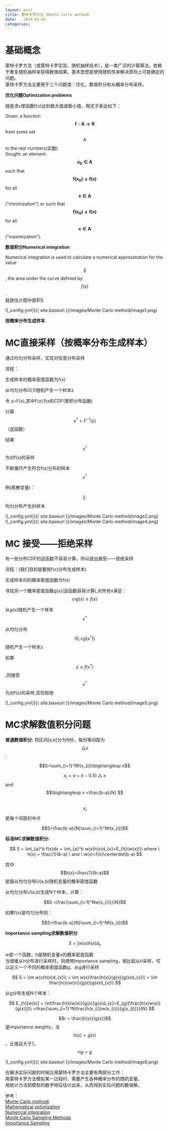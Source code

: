 ```yaml
---
layout: post
title: 蒙特卡罗方法（Monte Carlo method）
date:   2019-01-01
categories: 
---
```


# 基础概念   

蒙特卡罗方法（或蒙特卡罗实验、随机抽样技术），是一类广泛的计算算法，依赖于重复随机抽样来获得数值结果。基本思想是使用随机性来解决原则上可能确定的问题。   
蒙特卡罗方法主要用于三个问题类：优化，数值积分和从概率分布采样。    

**优化问题Optimization problems**   

就是求x使函数f(x)达到极大值或极小值，用式子表达如下：  

Given: a function $$\mathbf{f:A \to R}$$ from some set $$A$$ to the real numbers(实数)   
Sought: an element $$\mathbf{x_{0} \in A}$$ such that $$\mathbf{f(x_{0})\le f(x)}$$ for all $$\mathbf{x \in A}$$ ("minimization") or such that $$\mathbf{f(x_{0}) \ge f(x)}$$ for all $$\mathbf{x \in A}$$("maximization").

**数值积分Numerical integration**    

Numerical integration is used to calculate a numerical approximation for the value $$S$$, the area under the curve defined by$$f(x)$$.  
就是估计图中面积S   

![_config.yml]({{ site.baseurl }}/images/Monte Carlo method/image1.png)

**按概率分布生成样本**   

# MC直接采样（按概率分布生成样本）   
通过均匀分布采样，实现对任意分布采样  

流程： 

生成样本的概率密度函数为f(x)   

从均匀分布(0,1)随机产生一个样本z  

令 z=F(x),其中F(x)为x的CDF(累积分布函数)    

计算$$x^\ast=F^{-1}(z)$$（逆函数）       

结果$$x^\ast$$为对f(x)的采样    

不断循环产生符合f(x)分布的样本$$x^\ast$$   

例(离散变量)：

$$\xi :$$均匀分布产生的样本

![_config.yml]({{ site.baseurl }}/images/Monte Carlo method/image2.png)   
![_config.yml]({{ site.baseurl }}/images/Monte Carlo method/image4.png) 

# MC 接受——拒绝采样   

有一些分布CDF的逆函数不容易计算，所以提出接受——拒绝采样  

流程：(我们目的是要按f(x)分布生成样本)   

生成样本的的概率密度函数为f(x)   

寻找另一个概率密度函数g(x)(逆函数容易计算),对所有x满足：$$c \centerdot g(x)\ge f(x)$$    

从g(x)随机产生一个样本$$x^\ast$$   

从均匀分布$$(0,cg(x^\ast))$$随机产生一个样本z  

如果$$z\le f(x^\ast)$$,则接受$$x^\ast$$为对f(x)的采样,否则拒绝  

![_config.yml]({{ site.baseurl }}/images/Monte Carlo method/image5.png)

# MC求解数值积分问题   

**普通数值积分:** 将区间[a,b]分为N份，每份等间距为$$\bigtriangleup x$$:     

$$S=\sum_{i=1}^Nf(x_{i})\bigtriangleup x$$    

$$x_{i} = a+(i-0.5)\bigtriangleup x $$ and $$\bigtriangleup x =\frac{b-a}{N} $$     
$$x_{i}$$是每个间距的中点   

$$S=\frac{b-a}{N}\sum_{i=1}^Nf(x_{i})$$   

**标准MC求解数值积分:**  

$$
S = \int_{a}^b f(x)dx = \int_{a}^b w(x)h(x)d_{x}=E_{h}(w(x))\\
where \ h(x) = \frac{1}{b-a} \ and \ w(x)=f(x)\centerdot(b-a)
$$

其中$$h(x)=\frac{1}{b-a}$$是服从均匀分布U(a,b)随机变量的概率密度函数 

从均匀分布U(a,b)生成N个样本，计算：    

$$S =\frac{\sum_{i=1}^Nw(x_{i})}{N}$$      

如果f(x)是均匀分布则：   

$$S=\frac{b-a}{N}\sum_{i=1}^Nf(x_{i})$$    


**Importance sampling求解数值积分**    

$$S = \int w(x)h(x)d_{x}$$    

w是一个函数，h是随机变量x的概率密度函数    
当很难从h分布进行采样时，则使用Importance sampling，相比起从h采样，可以定义一个不同的概率密度函数g，从g进行采样  

$$
S = \int w(x)h(x)d_{x}\\
= \int w(x)\frac{h(x)}{g(x)}g(x)d_{x}\\
=  \int \frac{h(x)w(x)}{g(x)}g(x)d_{x}\\
$$  

从g分布生成N个样本：  

$$
E_{h}[w(x)] = \int\frac{h(x)w(x)}{g(x)}g(x)d_{x}=E_{g}[\frac{h(x)w(x)}{g(x)}]\\
=\frac{\sum_{i=1}^N\frac{h(x_{i})w(x_{i})}{g(x_{i})}}{N}
$$

$$r = \frac{h(x)}{g(x)}$$是importance weights，当$$h(x)>g(x)$$，比值会大于1，$$r \centerdot g>g$$  

![_config.yml]({{ site.baseurl }}/images/Monte Carlo method/image6.png)   

在解决实际问题的时候应用蒙特卡罗方法主要有两部分工作：  
用蒙特卡罗方法模拟某一过程时，需要产生各种概率分布的随机变量。  
用统计方法把模型的数字特征估计出来，从而得到实际问题的数值解。  

参考：  
[Monte Carlo methodi](https://en.wikipedia.org/wiki/Monte_Carlo_method)       
[Mathematical optimization](https://en.wikipedia.org/wiki/Mathematical_optimization)    
[Numerical integration](https://en.wikipedia.org/wiki/Numerical_integration)  
[Monte Carlo Sampling Methods](http://web.tecnico.ulisboa.pt/~mcasquilho/acad/theo/simul/Vujic.pdf)  
[Importance Sampling](http://astrostatistics.psu.edu/su14/lectures/cisewski_is.pdf)
